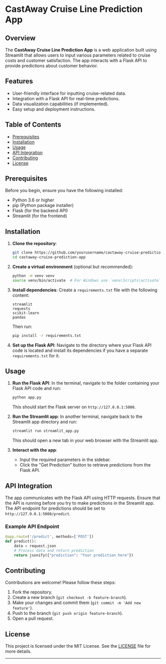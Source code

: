 # CastAway Cruise Line Prediction App

## Overview
The **CastAway Cruise Line Prediction App** is a web application built using Streamlit that allows users to input various parameters related to cruise costs and customer satisfaction. The app interacts with a Flask API to provide predictions about customer behavior.

## Features
- User-friendly interface for inputting cruise-related data.
- Integration with a Flask API for real-time predictions.
- Data visualization capabilities (if implemented).
- Easy setup and deployment instructions.

## Table of Contents
- [Prerequisites](#prerequisites)
- [Installation](#installation)
- [Usage](#usage)
- [API Integration](#api-integration)
- [Contributing](#contributing)
- [License](#license)

## Prerequisites
Before you begin, ensure you have the following installed:
- Python 3.6 or higher
- pip (Python package installer)
- Flask (for the backend API)
- Streamlit (for the frontend)

## Installation

1. **Clone the repository**:
   ```bash
   git clone https://github.com/yourusername/castaway-cruise-prediction-app.git
   cd castaway-cruise-prediction-app
   ```

2. **Create a virtual environment** (optional but recommended):
   ```bash
   python -m venv venv
   source venv/bin/activate  # For Windows use `venv\Scripts\activate`
   ```

3. **Install dependencies**:
   Create a `requirements.txt` file with the following content:
   ```plaintext
   streamlit
   requests
   scikit-learn
   pandas
   ```
   Then run:
   ```bash
   pip install -r requirements.txt
   ```

4. **Set up the Flask API**:
   Navigate to the directory where your Flask API code is located and install its dependencies if you have a separate `requirements.txt` for it.

## Usage

1. **Run the Flask API**:
   In the terminal, navigate to the folder containing your Flask API code and run:
   ```bash
   python app.py
   ```
   This should start the Flask server on `http://127.0.0.1:5000`.

2. **Run the Streamlit app**:
   In another terminal, navigate back to the Streamlit app directory and run:
   ```bash
   streamlit run streamlit_app.py
   ```
   This should open a new tab in your web browser with the Streamlit app.

3. **Interact with the app**:
   - Input the required parameters in the sidebar.
   - Click the "Get Prediction" button to retrieve predictions from the Flask API.

## API Integration
The app communicates with the Flask API using HTTP requests. Ensure that the API is running before you try to make predictions in the Streamlit app. The API endpoint for predictions should be set to `http://127.0.0.1:5000/predict`.

### Example API Endpoint
```python
@app.route('/predict', methods=['POST'])
def predict():
    data = request.json
    # Process data and return prediction
    return jsonify({"prediction": "Your prediction here"})
```

## Contributing
Contributions are welcome! Please follow these steps:
1. Fork the repository.
2. Create a new branch (`git checkout -b feature-branch`).
3. Make your changes and commit them (`git commit -m 'Add new feature'`).
4. Push to the branch (`git push origin feature-branch`).
5. Open a pull request.

## License
This project is licensed under the MIT License. See the [LICENSE](LICENSE) file for more details.

---
